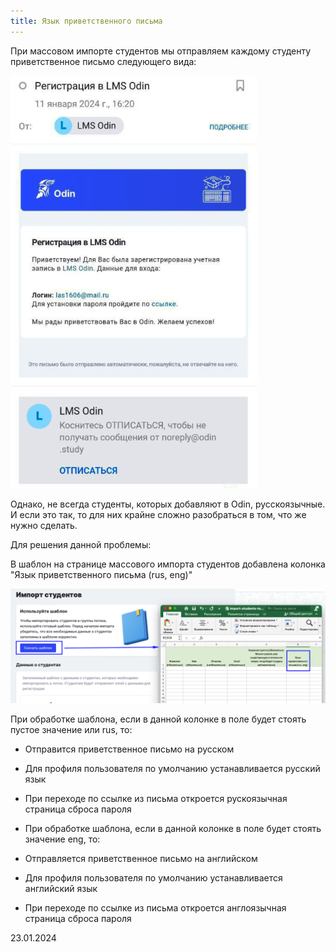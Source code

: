 ```yaml
---
title: Язык приветственного письма
---
```


При массовом импорте студентов мы отправляем каждому студенту приветственное письмо следующего вида:

![](<../../.gitbook/assets/image (173).png>)

Однако, не всегда студенты, которых добавляют в Odin, русскоязычные. И если это так, то для них крайне сложно разобраться в том, что же нужно сделать.

Для решения данной проблемы:

В шаблон на странице массового импорта студентов добавлена колонка "Язык приветственного письма (rus, eng)"

![](<../../.gitbook/assets/image (174).png>)

При обработке шаблона, если в данной колонке в поле будет стоять пустое значение или rus, то:

-  Отправится приветственное письмо на русском

-  Для профиля пользователя по умолчанию устанавливается русский язык

-  При переходе по ссылке из письма откроется рускоязычная страница сброса пароля

-  При обработке шаблона, если в данной колонке в поле будет стоять значение eng, то:

-  Отправляется приветственное письмо на английском

-  Для профиля пользователя по умолчанию устанавливается английский язык

-  При переходе по ссылке из письма откроется англоязычная страница сброса пароля

23\.01.2024
